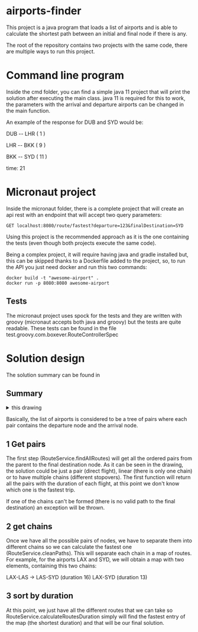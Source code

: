 # airports-finder
This project is a java program that loads a list of airports and is able to calculate the shortest path between an initial and final node if there is any. 

The root of the repository contains two projects with the same code, there are multiple ways to run this project. 

# Command line program
Inside the cmd folder, you can find a simple java 11 project that will print the solution after executing the main class. java 11 is required for this to work, the parameters with the arrival and departure airports can be changed in the main function.

An example of the response for DUB and SYD would be:

DUB -- LHR ( 1 )

LHR -- BKK ( 9 )

BKK -- SYD ( 11 )

time: 21

# Micronaut project
Inside the micronaut folder, there is a complete project that will create an api rest with an endpoint that will accept two query parameters:

    GET localhost:8080/route/fastest?departure=123&finalDestination=SYD

Using this project is the recommended approach as it is the one containing the tests (even though both projects execute the same code). 

Being a complex project, it will require having java and gradle installed but, this can be skipped thanks to a Dockerfile added to the project, so, to run the API you just need docker and run this two commands:

    docker build -t "awesome-airport" .
    docker run -p 8080:8080 awesome-airport

## Tests
The micronaut project uses spock for the tests and they are written with groovy (micronaut accepts both java and groovy) but the tests are quite readable. These tests can be found in the file test.groovy.com.boxever.RouteControllerSpec

# Solution design
The solution summary can be found in
## Summary
<details>
  <summary>this drawing</summary>
  
![alt text](https://i.ibb.co/Ht45SW2/summary.jpg)
</details>

Basically, the list of airports is considered to be a tree of pairs where each pair contains the departure node and the arrival node. 

## 1 Get pairs
The first step (RouteService.findAllRoutes) will get all the ordered pairs from the parent to the final destination node. As it can be seen in the drawing, the solution could be just a pair (direct flight), linear (there is only one chain) or to have multiple chains (different stopovers). The first function will return all the pairs with the duration of each flight, at this point we don't know which one is the fastest trip.

If one of the chains can't be formed (there is no valid path to the final destination) an exception will be thrown.

## 2 get chains
Once we have all the possible pairs of nodes, we have to separate them into different chains so we can calculate the fastest one (RouteService.cleanPaths). This will separate each chain in a map of routes. For example, for the airports LAX and SYD, we will obtain a map with two elements, containing this two chains:

LAX-LAS -> LAS-SYD (duration 16)
LAX-SYD (duration 13)

## 3 sort by duration
At this point, we just have all the different routes that we can take so RouteService.calculateRoutesDuration simply will find the fastest entry of the map (the shortest duration) and that will be our final solution.


